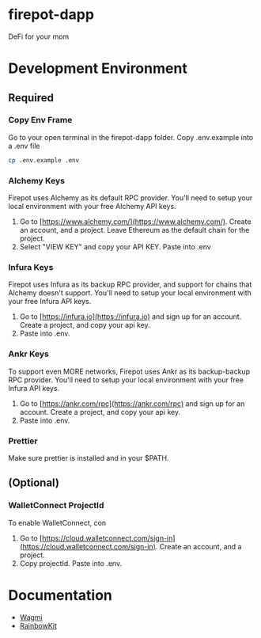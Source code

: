 # firepot-dapp
DeFi for your mom

# Development Environment
## Required
### Copy Env Frame
Go to your open terminal in the firepot-dapp folder. Copy .env.example into a .env file
```sh 
cp .env.example .env
```

### Alchemy Keys
Firepot uses Alchemy as its default RPC provider. You'll need to setup your local environment with your free Alchemy API keys.
1. Go to [https://www.alchemy.com/](https://www.alchemy.com/). Create an account, and a project. Leave Ethereum as the default chain for the project.
2. Select "VIEW KEY" and copy your API KEY. Paste into .env

### Infura Keys
Firepot uses Infura as its backup RPC provider, and support for chains that Alchemy doesn't support. You'll need to setup your local environment with your free Infura API keys.
1. Go to [https://infura.io](https://infura.io) and sign up for an account. Create a project, and copy your api key.
2. Paste into .env.

### Ankr Keys
To support even MORE networks, Firepot uses Ankr as its backup-backup RPC provider. You'll need to setup your local environment with your free Infura API keys.
1. Go to [https://ankr.com/rpc](https://ankr.com/rpc) and sign up for an account. Create a project, and copy your api key.
2. Paste into .env.

### Prettier
Make sure prettier is installed and in your $PATH.

## (Optional)
### WalletConnect ProjectId
To enable WalletConnect, con
1. Go to [https://cloud.walletconnect.com/sign-in](https://cloud.walletconnect.com/sign-in). Create an account, and a project.
2. Copy projectId. Paste into .env.


# Documentation
- [Wagmi](https://wagmi.sh/)
- [RainbowKit](https://www.rainbowkit.com/docs/introduction)

